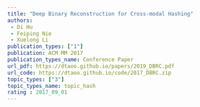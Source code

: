 ```yaml
---  
title: "Deep Binary Reconstruction for Cross-modal Hashing"  
authors:  
 - Di Hu 
 - Feiping Nie  
 - Xuelong Li  
publication_types: ["1"]  
publication: ACM MM 2017 
publication_types_name: Conference Paper  
url_pdf: https://dtaoo.github.io/papers/2019_DBRC.pdf  
url_code: https://dtaoo.github.io/code/2017_DBRC.zip
topic_types: ["3"]
topic_types_name: topic_hash
rating : 2017_09_01
---  
```

